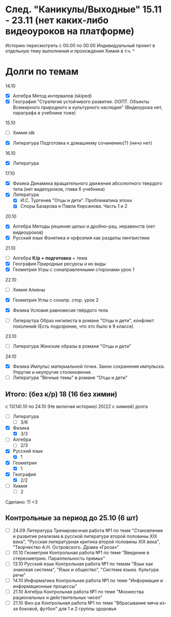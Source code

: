 # След. "Каникулы/Выходные" 15.11 - 23.11 (нет каких-либо видеоуроков на платформе)

Историю пересмотреть с 00.00 по 00.00
Индивидуальный проект в отдельную тему выполнения и прохождения
Химия в т.ч. ^

# Долги по темам

14.10
- [x] Алгебра
	Метод интервалов (skiped)
- [x] География
	"Стратегия устойчивого развития. ООПТ. Объекты Всемирного природного и культурного наследия" (Видеоурока нет, параграфа в учебнике тоже)

15.10
- [ ] Химия
	idk

- [x] Литература
	Подготовка к домашнему сочинению(?)
	(ничо нет)

16.10
- [x] Литература

17.10
- [x] Физика
	 Динамика вращательного движения абсолютного твердого тела (нет видеоуроков, глава 6 учебника)
- [x] Литература
	- [x] И.С. Тургенев "Отцы и дети". Проблематика эпохи
	- [x] Споры Базарова и Павла Кирсанова. Часть 1 и 2

20.10
- [x] Алгебра
	Методы решения целых и дробно-рац. неравенств (нет видеоуроков)
- [x] Русский язык
	Фонетика и орфоэпия как разделы лингвистики

21.10
- [ ] Алгебра
	**К/р + подготовка** + тема
- [x] География
	Природные ресурсы и их виды
- [x] Геометрия
	Угры с сонаправленными сторонами урок 1

22.10
- [ ] Химия
	Алкены

- [x] Геометрия
	Углы с сонапр. стор. урок 2
- [x] Физика
	Условия равновесия твёрдого тела
- [ ] Литераутра
	Образ нигилиста в романе "Отцы и дети", конфликт поколений (Есть подозрение, что это было в 9 классе)

23.10
- [ ] Литература
	Женские образы в романе "Отцы и дети"

24.10
- [x] Физика
	Импульс материальной точки. Закон сохранения импульска. Упругие и неупругие столкновения.
- [ ] Литература
	"Вечные темы" в романе "Отцы и дети"

## Итого: (без к/р) 18 (16 без химии)
с 13(14).10 по 24.10 (Не включая историю)
20(22 с химией) долга
- [ ] Литература
	- [ ] 3/6
- [x] Физика
	- [x] 3/3
- [ ] Алгебра
	- [ ] 2/3
- [x] Русский язык
	- [x] 1
- [x] Геометрия
	- [x] 1
- [x] География
	- [x] 2/2

- [ ] Химия
	- [ ] 2

Сделано: 11 <3

## Контрольные за период до 25.10 (6 шт)
- [ ] 24.09 Литература
	Тренировочная работа №1 по теме "Становление и развитие реализма в русской литературе второй половины XIX века", "Русская литературная критика второй половины XIX века", "Творчество А.Н. Островского. Драма «Гроза»"
- [ ] 01.10 Геометрия
	Контрольная работа №1 по теме "Введение в стереометрию. Параллельность прямых"
- [ ] 13.10 Русский язык
	Контрольная работа №1 по темам "Язык как знаковая система", "Язык и общество", "Система языка. Культура речи"
- [ ] 14.10 Информатика
	Контрольная работа №1 по теме "Информация и информационные процессы"
- [ ] 21.10 Алгебра
	Контрольная работа №1 по теме "Множества рациональных и действительных чисел"
- [ ] 21.10 Физ-ра
	Контрольная работа №1 по теме "Вбрасывание мяча из-за боковой, футбол" для 1 и 2 группы здоровья
